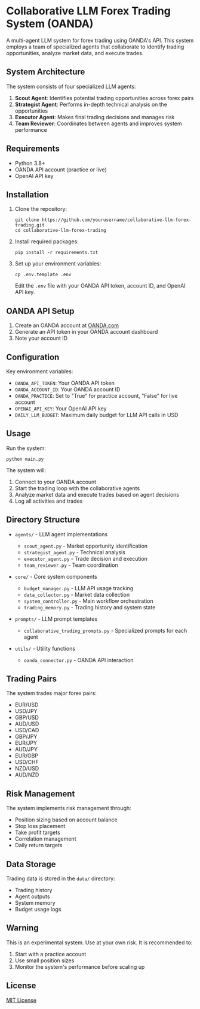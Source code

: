 # Collaborative LLM Forex Trading System (OANDA)

A multi-agent LLM system for forex trading using OANDA's API. This system employs a team of specialized agents that collaborate to identify trading opportunities, analyze market data, and execute trades.

## System Architecture

The system consists of four specialized LLM agents:

1. **Scout Agent**: Identifies potential trading opportunities across forex pairs
2. **Strategist Agent**: Performs in-depth technical analysis on the opportunities
3. **Executor Agent**: Makes final trading decisions and manages risk
4. **Team Reviewer**: Coordinates between agents and improves system performance

## Requirements

- Python 3.8+
- OANDA API account (practice or live)
- OpenAI API key

## Installation

1. Clone the repository:
   ```
   git clone https://github.com/yourusername/collaborative-llm-forex-trading.git
   cd collaborative-llm-forex-trading
   ```

2. Install required packages:
   ```
   pip install -r requirements.txt
   ```

3. Set up your environment variables:
   ```
   cp .env.template .env
   ```
   
   Edit the `.env` file with your OANDA API token, account ID, and OpenAI API key.

## OANDA API Setup

1. Create an OANDA account at [OANDA.com](https://www.oanda.com/)
2. Generate an API token in your OANDA account dashboard
3. Note your account ID

## Configuration

Key environment variables:

- `OANDA_API_TOKEN`: Your OANDA API token
- `OANDA_ACCOUNT_ID`: Your OANDA account ID
- `OANDA_PRACTICE`: Set to "True" for practice account, "False" for live account
- `OPENAI_API_KEY`: Your OpenAI API key
- `DAILY_LLM_BUDGET`: Maximum daily budget for LLM API calls in USD

## Usage

Run the system:

```
python main.py
```

The system will:
1. Connect to your OANDA account
2. Start the trading loop with the collaborative agents
3. Analyze market data and execute trades based on agent decisions
4. Log all activities and trades

## Directory Structure

- `agents/` - LLM agent implementations
  - `scout_agent.py` - Market opportunity identification
  - `strategist_agent.py` - Technical analysis
  - `executor_agent.py` - Trade decision and execution
  - `team_reviewer.py` - Team coordination
  
- `core/` - Core system components
  - `budget_manager.py` - LLM API usage tracking
  - `data_collector.py` - Market data collection
  - `system_controller.py` - Main workflow orchestration
  - `trading_memory.py` - Trading history and system state
  
- `prompts/` - LLM prompt templates
  - `collaborative_trading_prompts.py` - Specialized prompts for each agent
  
- `utils/` - Utility functions
  - `oanda_connector.py` - OANDA API interaction

## Trading Pairs

The system trades major forex pairs:
- EUR/USD
- USD/JPY
- GBP/USD
- AUD/USD
- USD/CAD
- GBP/JPY
- EUR/JPY
- AUD/JPY
- EUR/GBP
- USD/CHF
- NZD/USD
- AUD/NZD

## Risk Management

The system implements risk management through:
- Position sizing based on account balance
- Stop loss placement
- Take profit targets
- Correlation management
- Daily return targets

## Data Storage

Trading data is stored in the `data/` directory:
- Trading history
- Agent outputs
- System memory
- Budget usage logs

## Warning

This is an experimental system. Use at your own risk. It is recommended to:
1. Start with a practice account
2. Use small position sizes
3. Monitor the system's performance before scaling up

## License

[MIT License](LICENSE)